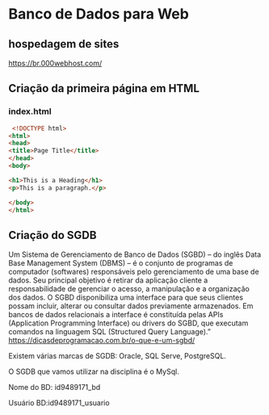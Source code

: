 # Banco de Dados para Web

## hospedagem de sites
https://br.000webhost.com/

## Criação da primeira página em HTML

### index.html
``` HTML
 <!DOCTYPE html>
<html>
<head>
<title>Page Title</title>
</head>
<body>

<h1>This is a Heading</h1>
<p>This is a paragraph.</p>

</body>
</html> 
```
## Criação do SGDB

Um Sistema de Gerenciamento de Banco de Dados (SGBD) – do inglês Data Base Management System (DBMS) – é o conjunto de programas de computador (softwares) responsáveis pelo gerenciamento de uma base de dados. Seu principal objetivo é retirar da aplicação cliente a responsabilidade de gerenciar o acesso, a manipulação e a organização dos dados. O SGBD disponibiliza uma interface para que seus clientes possam incluir, alterar ou consultar dados previamente armazenados. Em bancos de dados relacionais a interface é constituída pelas APIs (Application Programming Interface) ou drivers do SGBD, que executam comandos na linguagem SQL (Structured Query Language).”
https://dicasdeprogramacao.com.br/o-que-e-um-sgbd/

Existem várias marcas de SGDB: Oracle, SQL Serve, PostgreSQL. 

O SGDB que vamos utilizar na disciplina é o MySql.

Nome do BD: id9489171_bd

Usuário BD:id9489171_usuario
